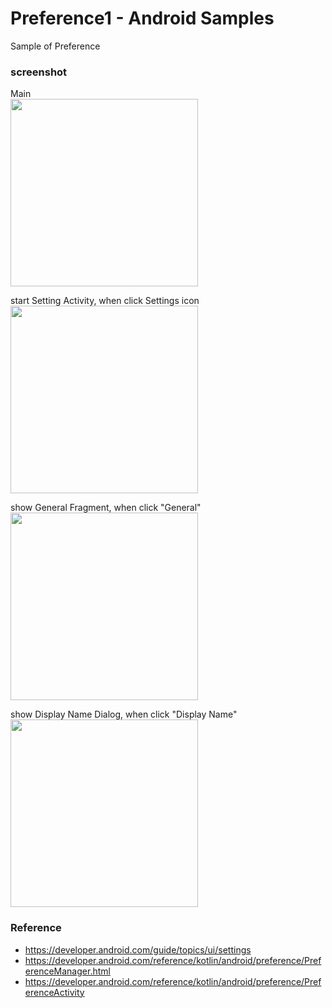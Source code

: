 Preference1 - Android Samples
===============

Sample of Preference <br/>


### screenshot <br/>
Main  <br/>
<image src="https://raw.githubusercontent.com/ohwada/Android_Samples/master/Preference1/sreenshot/preference1_main.png" width="300" /><br/>

start Setting Activity, when click Settings icon  <br/>
<image src="https://raw.githubusercontent.com/ohwada/Android_Samples/master/Preference1/sreenshot/Preference1_settings.png" width="300" /><br/>


show General  Fragment, when click "General"  <br/>
<image src="https://raw.githubusercontent.com/ohwada/Android_Samples/master/Preference1/sreenshot/Preference1_general.png" width="300" /><br/>


show Display Name Dialog, when click "Display Name"  <br/>
<image src="https://raw.githubusercontent.com/ohwada/Android_Samples/master/Preference1/sreenshot/Preference1_general_display_name.png" width="300" /><br/>


### Reference <br/>
- https://developer.android.com/guide/topics/ui/settings
- https://developer.android.com/reference/kotlin/android/preference/PreferenceManager.html
- https://developer.android.com/reference/kotlin/android/preference/PreferenceActivity

